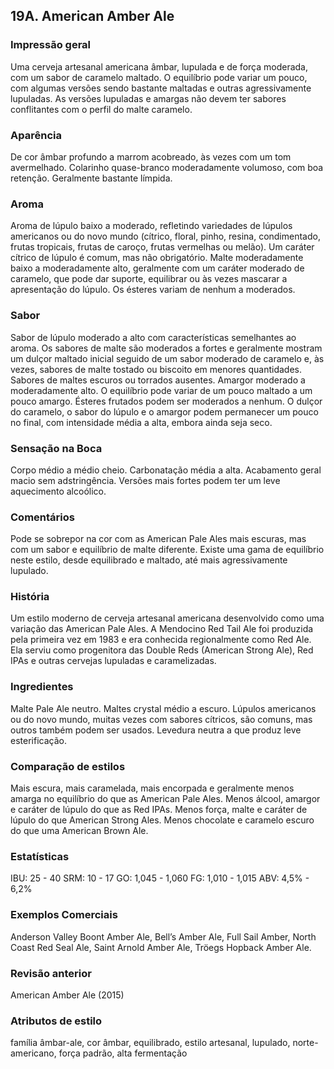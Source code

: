 ## 19A. American Amber Ale

### Impressão geral

Uma cerveja artesanal americana âmbar, lupulada e de força moderada, com um sabor de caramelo maltado. O equilíbrio pode variar um pouco, com algumas versões sendo bastante maltadas e outras agressivamente lupuladas. As versões lupuladas e amargas não devem ter sabores conflitantes com o perfil do malte caramelo.

### Aparência

De cor âmbar profundo a marrom acobreado, às vezes com um tom avermelhado. Colarinho quase-branco moderadamente volumoso, com boa retenção. Geralmente bastante límpida.

### Aroma

Aroma de lúpulo baixo a moderado, refletindo variedades de lúpulos americanos ou do novo mundo (cítrico, floral, pinho, resina, condimentado, frutas tropicais, frutas de caroço, frutas vermelhas ou melão). Um caráter cítrico de lúpulo é comum, mas não obrigatório. Malte moderadamente baixo a moderadamente alto, geralmente com um caráter moderado de caramelo, que pode dar suporte, equilibrar ou às vezes mascarar a apresentação do lúpulo. Os ésteres variam de nenhum a moderados.

### Sabor

Sabor de lúpulo moderado a alto com características semelhantes ao aroma. Os sabores de malte são moderados a fortes e geralmente mostram um dulçor maltado inicial seguido de um sabor moderado de caramelo e, às vezes, sabores de malte tostado ou biscoito em menores quantidades. Sabores de maltes escuros ou torrados ausentes. Amargor moderado a moderadamente alto. O equilíbrio pode variar de um pouco maltado a um pouco amargo. Ésteres frutados podem ser moderados a nenhum. O dulçor do caramelo, o sabor do lúpulo e o amargor podem permanecer um pouco no final, com intensidade média a alta, embora ainda seja seco.

### Sensação na Boca

Corpo médio a médio cheio. Carbonatação média a alta. Acabamento geral macio sem adstringência. Versões mais fortes podem ter um leve aquecimento alcoólico.

### Comentários

Pode se sobrepor na cor com as American Pale Ales mais escuras, mas com um sabor e equilíbrio de malte diferente. Existe uma gama de equilíbrio neste estilo, desde equilibrado e maltado, até mais agressivamente lupulado.

### História

Um estilo moderno de cerveja artesanal americana desenvolvido como uma variação das American Pale Ales. A Mendocino Red Tail Ale foi produzida pela primeira vez em 1983 e era conhecida regionalmente como Red Ale. Ela serviu como progenitora das Double Reds (American Strong Ale), Red IPAs e outras cervejas lupuladas e caramelizadas.

### Ingredientes

Malte Pale Ale neutro. Maltes crystal médio a escuro. Lúpulos americanos ou do novo mundo, muitas vezes com sabores cítricos, são comuns, mas outros também podem ser usados. Levedura neutra a que produz leve esterificação.

### Comparação de estilos

Mais escura, mais caramelada, mais encorpada e geralmente menos amarga no equilíbrio do que as American Pale Ales. Menos álcool, amargor e caráter de lúpulo do que as Red IPAs. Menos força, malte e caráter de lúpulo do que American Strong Ales. Menos chocolate e caramelo escuro do que uma American Brown Ale.

### Estatísticas

IBU: 25 - 40
SRM: 10 - 17
GO: 1,045 - 1,060
FG: 1,010 - 1,015
ABV: 4,5% - 6,2%

### Exemplos Comerciais

Anderson Valley Boont Amber Ale, Bell’s Amber Ale, Full Sail Amber, North Coast Red Seal Ale, Saint Arnold Amber Ale, Tröegs Hopback Amber Ale.

### Revisão anterior

American Amber Ale (2015)

### Atributos de estilo

família âmbar-ale, cor âmbar, equilibrado, estilo artesanal, lupulado, norte-americano, força padrão, alta fermentação